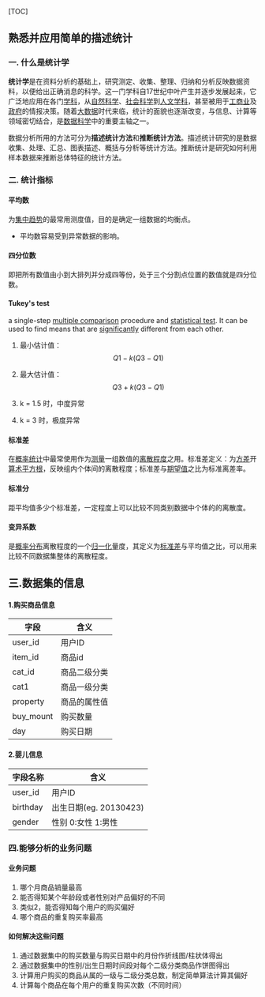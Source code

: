 [TOC]



## 熟悉并应用简单的描述统计

### 一. 什么是统计学

**统计学**是在资料分析的基础上，研究测定、收集、整理、归纳和分析反映数据资料，以便给出正确消息的科学。这一门学科自17世纪中叶产生并逐步发展起来，它广泛地应用在各门[学科](https://zh.wikipedia.org/wiki/學科列表)，从[自然科学](https://zh.wikipedia.org/wiki/自然科学)、[社会科学](https://zh.wikipedia.org/wiki/社會科學)到[人文学科](https://zh.wikipedia.org/wiki/人文学科)，甚至被用于[工商业](https://zh.wikipedia.org/wiki/工商業)及[政府](https://zh.wikipedia.org/wiki/政府)的情报决策。随着[大数据](https://zh.wikipedia.org/wiki/大数据)时代来临，统计的面貌也逐渐改变，与信息、计算等领域密切结合，是[数据科学](https://zh.wikipedia.org/wiki/数据科学)中的重要主轴之一。

数据分析所用的方法可分为**描述统计方法**和**推断统计方法**。描述统计研究的是数据收集、处理、汇总、图表描述、概括与分析等统计方法。推断统计是研究如何利用样本数据来推断总体特征的统计方法。



### 二. 统计指标



#### **平均数**

为[集中趋势](https://zh.wikipedia.org/wiki/集中趋势)的最常用测度值，目的是确定一组数据的均衡点。

- 平均数容易受到异常数据的影响。

#### **四分位数**

即把所有数值由小到大排列并分成四等份，处于三个分割点位置的数值就是四分位数。

#### **Tukey's test**

 a single-step [multiple comparison](https://en.wikipedia.org/wiki/Multiple_comparison) procedure and [statistical test](https://en.wikipedia.org/wiki/Statistical_test). It can be used to find means that are [significantly](https://en.wikipedia.org/wiki/Statistical_significance) different from each other.

1. 最小估计值：
   $$
   Q1 - k(Q3 - Q1)
   $$

2. 最大估计值：
   $$
   Q3 + k(Q3 - Q1)
   $$

3. k = 1.5 时，中度异常

4. k = 3 时，极度异常



#### **标准差**

在[概率](https://zh.wikipedia.org/wiki/概率)[统计](https://zh.wikipedia.org/wiki/統計)中最常使用作为[测量](https://zh.wikipedia.org/wiki/測量)一组数值的[离散程度](https://zh.wikipedia.org/wiki/离散程度)之用。标准差定义：为[方差](https://zh.wikipedia.org/wiki/方差)开[算术平方根](https://zh.wikipedia.org/wiki/算术平方根)，反映组内个体间的离散程度；标准差与[期望值](https://zh.wikipedia.org/wiki/期望值)之比为标准离差率。

#### **标准分**

距平均值多少个标准差，一定程度上可以比较不同类别数据中个体的的离散度。

#### **变异系数**

是[概率分布](https://zh.wikipedia.org/wiki/概率分布)离散程度的一个[归一化](https://zh.wikipedia.org/wiki/歸一化)量度，其定义为[标准差](https://zh.wikipedia.org/wiki/标准差)与平均值之比，可以用来比较不同数据集整体的离散程度。

## 三.数据集的信息

#### 1.购买商品信息

| 字段      | 含义         |
| --------- | ------------ |
| user_id   | 用户ID       |
| item_id   | 商品id       |
| cat_id    | 商品二级分类 |
| cat1      | 商品一级分类 |
| property  | 商品的属性值 |
| buy_mount | 购买数量     |
| day       | 购买日期     |



#### 2.婴儿信息

| 字段名称 | 含义                   |
| -------- | ---------------------- |
| user_id  | 用户ID                 |
| birthday | 出生日期(eg. 20130423) |
| gender   | 性别 0:女性 1:男性     |

### 四.能够分析的业务问题

#### 业务问题

1. 哪个月商品销量最高
2. 能否得知某个年龄段或者性别对产品偏好的不同
3. 类似2，能否得知每个用户的购买偏好
4. 哪个商品的重复购买率最高

#### 如何解决这些问题

1. 通过数据集中的购买数量与购买日期中的月份作折线图/柱状体得出
2. 通过数据集中的性别/出生日期时间段对每个二级分类商品作饼图得出
3. 计算用户购买的商品从属的一级与二级分类总数，制定简单算法计算其偏好
4. 计算每个商品在每个用户的重复购买次数（不同时间）







